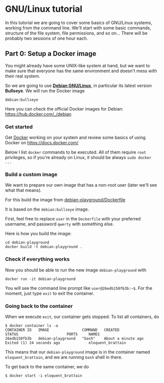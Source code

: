 # GNU/Linux tutorial

In this tutorial we are going to cover some basics of GNU/Linux systems,
working from the command line. We'll start with some basic commands,
structure of the file system, file permissions, and so on... There will be
probably two sessions of one hour each.


## Part 0: Setup a Docker image

You might already have some UNIX-like system at hand, but we want to make sure
that everyone has the same environment and doesn't mess with their real system.

So we are going to use **[Debian GNU/Linux](https://www.debian.org/)**,
in particular its latest version **Bullseye**. We will run the Docker image
```
debian:bullseye
```
Here you can check the official Docker images for Debian:
https://hub.docker.com/_/debian


### Get started

Get [Docker](https://www.docker.com/) working on your system
and review some basics of using Docker on https://docs.docker.com/

Below I list `docker` commands to be executed. All of them require `root`
privileges, so if you're already on Linux, it should be always `sudo docker ...`


### Build a custom image

We want to prepare our own image that has a non-root user
(later we'll see what that means).

For this build the image from
[debian-playground/Dockerfile](./debian-playground/Dockerfile)

It is based on the `debian:bullseye` image.

First, feel free to replace `user` in the `Dockerfile` with your preferred
username, and password `qwerty` with something else.

Here is how you build the image:

```
cd debian-playground
docker build -t debian-playground .
```


### Check if everything works

Now you should be able to run the new image `debian-playground` with
```
docker run -it debian-playground
```

You will see the command line prompt like `user@26edb150fb3b:~$`.
For the moment, just type `exit` to exit the container.


### Going back to the container

When we execute `exit`, our container gets stopped. To list all containers, do

```
$ docker container ls -a
CONTAINER ID   IMAGE               COMMAND   CREATED              STATUS                      PORTS     NAMES
26edb150fb3b   debian-playground   "bash"    About a minute ago   Exited (1) 24 seconds ago             eloquent_brattain
```

This means that our `debian-playground` image is in the container named
`eloquent_brattain`, and we are running `bash` shell in there.

To get back to the same container, we do
```
$ docker start -i eloquent_brattain
```

